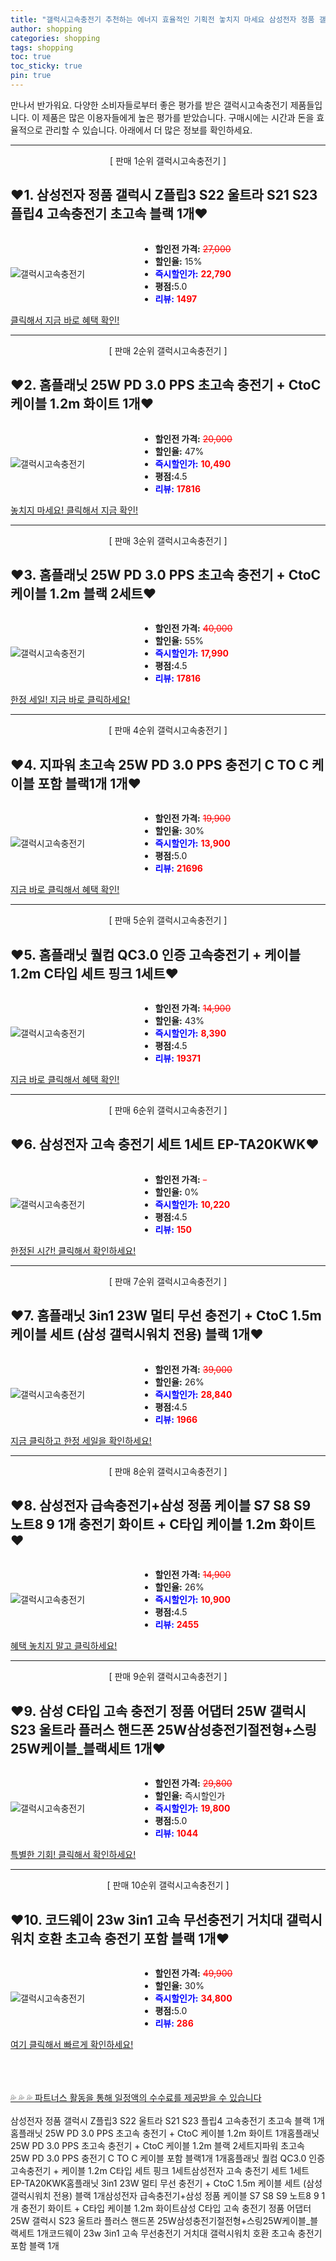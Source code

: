 ```yaml
---
title: "갤럭시고속충전기 추천하는 에너지 효율적인 기획전 놓치지 마세요 삼성전자 정품 갤럭시 Z플립3 S22"
author: shopping
categories: shopping
tags: shopping
toc: true
toc_sticky: true
pin: true
---
```

만나서 반가워요. 다양한 소비자들로부터 좋은 평가를 받은 갤럭시고속충전기 제품들입니다. 이 제품은 많은 이용자들에게 높은 평가를 받았습니다. 구매시에는 시간과 돈을 효율적으로 관리할 수 있습니다. 아래에서 더 많은 정보를 확인하세요.

---
<p class="toplist" style="margin: 0 auto; display: block; width: fit-content;">[ 판매 1순위 갤럭시고속충전기 ]</p>

<h2><strong>❤️1. 삼성전자 정품 갤럭시 Z플립3 S22 울트라 S21 S23 플립4 고속충전기 초고속 블랙 1개❤️</strong></h2>

<div style="display: flex; align-items: center;">
    <div style="flex: 0.4;">
        <img src="https://thumbnail6.coupangcdn.com/thumbnails/remote/230x230ex/image/vendor_inventory/ed05/f200b553dcd3f684e5062b124fd6e319efd9a11610cc7e1fba185f1003d6.jpg" alt="갤럭시고속충전기" style="max-width: 100%;">
    </div>
    <div style="flex: 0.6; margin-left: 10px;">
        <ul>
            <li><strong>할인전 가격:</strong> <del style="color: red;">27,000</del></li>
            <li><strong>할인율:</strong> 15%</li>
            <li><span style='color:blue'><strong>즉시할인가:</strong></span> <span style='color:red'><strong>22,790</strong></span></li>
            <li><strong>평점:</strong>5.0</li>
            <li><span style='color:blue'><strong>리뷰:</strong></span> <span style='color:red'><strong>1497</strong></span></li>
        </ul>
    </div>
</div>
<div class="center">
    <a href="https://William4Davisa.github.io?lptag=AF9450613&subid=githubio&pageKey=7196437027&traceid=V0-153&itemId=18180377197&vendorItemId=90575077802" class="myButton">
        클릭해서 지금 바로 혜택 확인!
    </a>
</div>


---
<p class="toplist" style="margin: 0 auto; display: block; width: fit-content;">[ 판매 2순위 갤럭시고속충전기 ]</p>

<h2><strong>❤️2. 홈플래닛 25W PD 3.0 PPS 초고속 충전기 + CtoC 케이블 1.2m 화이트 1개❤️</strong></h2>

<div style="display: flex; align-items: center;">
    <div style="flex: 0.4;">
        <img src="https://thumbnail6.coupangcdn.com/thumbnails/remote/230x230ex/image/retail/images/649284310694399-29f95158-d090-44ce-a0b5-648dbaba4628.png" alt="갤럭시고속충전기" style="max-width: 100%;">
    </div>
    <div style="flex: 0.6; margin-left: 10px;">
        <ul>
            <li><strong>할인전 가격:</strong> <del style="color: red;">20,000</del></li>
            <li><strong>할인율:</strong> 47%</li>
            <li><span style='color:blue'><strong>즉시할인가:</strong></span> <span style='color:red'><strong>10,490</strong></span></li>
            <li><strong>평점:</strong>4.5</li>
            <li><span style='color:blue'><strong>리뷰:</strong></span> <span style='color:red'><strong>17816</strong></span></li>
        </ul>
    </div>
</div>
<div class="center">
    <a href="https://William4Davisa.github.io?lptag=AF9450613&subid=githubio&pageKey=5047898639&traceid=V0-153&itemId=6804859657&vendorItemId=74097543659" class="myButton">
        놓치지 마세요! 클릭해서 지금 확인!
    </a>
</div>


---
<p class="toplist" style="margin: 0 auto; display: block; width: fit-content;">[ 판매 3순위 갤럭시고속충전기 ]</p>

<h2><strong>❤️3. 홈플래닛 25W PD 3.0 PPS 초고속 충전기 + CtoC 케이블 1.2m 블랙 2세트❤️</strong></h2>

<div style="display: flex; align-items: center;">
    <div style="flex: 0.4;">
        <img src="https://thumbnail10.coupangcdn.com/thumbnails/remote/230x230ex/image/retail/images/8769141864338854-9194fae8-a575-49d2-a685-e22faeca9e8d.png" alt="갤럭시고속충전기" style="max-width: 100%;">
    </div>
    <div style="flex: 0.6; margin-left: 10px;">
        <ul>
            <li><strong>할인전 가격:</strong> <del style="color: red;">40,000</del></li>
            <li><strong>할인율:</strong> 55%</li>
            <li><span style='color:blue'><strong>즉시할인가:</strong></span> <span style='color:red'><strong>17,990</strong></span></li>
            <li><strong>평점:</strong>4.5</li>
            <li><span style='color:blue'><strong>리뷰:</strong></span> <span style='color:red'><strong>17816</strong></span></li>
        </ul>
    </div>
</div>
<div class="center">
    <a href="https://William4Davisa.github.io?lptag=AF9450613&subid=githubio&pageKey=5047898639&traceid=V0-153&itemId=18047826747&vendorItemId=85201994865" class="myButton">
        한정 세일! 지금 바로 클릭하세요!
    </a>
</div>


---
<p class="toplist" style="margin: 0 auto; display: block; width: fit-content;">[ 판매 4순위 갤럭시고속충전기 ]</p>

<h2><strong>❤️4. 지파워 초고속 25W PD 3.0 PPS 충전기 C TO C 케이블 포함 블랙1개 1개❤️</strong></h2>

<div style="display: flex; align-items: center;">
    <div style="flex: 0.4;">
        <img src="https://thumbnail7.coupangcdn.com/thumbnails/remote/230x230ex/image/vendor_inventory/f783/ebcb34f5e07e425767bd91b9824d4d8b678b9552ce01fc9377ca0d637ff8.jpg" alt="갤럭시고속충전기" style="max-width: 100%;">
    </div>
    <div style="flex: 0.6; margin-left: 10px;">
        <ul>
            <li><strong>할인전 가격:</strong> <del style="color: red;">19,900</del></li>
            <li><strong>할인율:</strong> 30%</li>
            <li><span style='color:blue'><strong>즉시할인가:</strong></span> <span style='color:red'><strong>13,900</strong></span></li>
            <li><strong>평점:</strong>5.0</li>
            <li><span style='color:blue'><strong>리뷰:</strong></span> <span style='color:red'><strong>21696</strong></span></li>
        </ul>
    </div>
</div>
<div class="center">
    <a href="https://William4Davisa.github.io?lptag=AF9450613&subid=githubio&pageKey=6773367385&traceid=V0-153&itemId=15909735780&vendorItemId=87313507643" class="myButton">
        지금 바로 클릭해서 혜택 확인!
    </a>
</div>


---
<p class="toplist" style="margin: 0 auto; display: block; width: fit-content;">[ 판매 5순위 갤럭시고속충전기 ]</p>

<h2><strong>❤️5. 홈플래닛 퀄컴 QC3.0 인증 고속충전기 + 케이블 1.2m C타입 세트 핑크 1세트❤️</strong></h2>

<div style="display: flex; align-items: center;">
    <div style="flex: 0.4;">
        <img src="https://thumbnail7.coupangcdn.com/thumbnails/remote/230x230ex/image/retail/images/1466933590674459-949434b6-6cdd-4aa6-a7ef-34bc6e51ab3f.jpg" alt="갤럭시고속충전기" style="max-width: 100%;">
    </div>
    <div style="flex: 0.6; margin-left: 10px;">
        <ul>
            <li><strong>할인전 가격:</strong> <del style="color: red;">14,900</del></li>
            <li><strong>할인율:</strong> 43%</li>
            <li><span style='color:blue'><strong>즉시할인가:</strong></span> <span style='color:red'><strong>8,390</strong></span></li>
            <li><strong>평점:</strong>4.5</li>
            <li><span style='color:blue'><strong>리뷰:</strong></span> <span style='color:red'><strong>19371</strong></span></li>
        </ul>
    </div>
</div>
<div class="center">
    <a href="https://William4Davisa.github.io?lptag=AF9450613&subid=githubio&pageKey=1628630781&traceid=V0-153&itemId=18047981307&vendorItemId=89627387272" class="myButton">
        지금 바로 클릭해서 혜택 확인!
    </a>
</div>


---
<p class="toplist" style="margin: 0 auto; display: block; width: fit-content;">[ 판매 6순위 갤럭시고속충전기 ]</p>

<h2><strong>❤️6. 삼성전자 고속 충전기 세트 1세트 EP-TA20KWK❤️</strong></h2>

<div style="display: flex; align-items: center;">
    <div style="flex: 0.4;">
        <img src="https://thumbnail9.coupangcdn.com/thumbnails/remote/230x230ex/image/vendor_inventory/ebe6/053b838cd7ce0bbc57cafcea7baf9c9786a2f2f29d3a6914c199aa099581.jpg" alt="갤럭시고속충전기" style="max-width: 100%;">
    </div>
    <div style="flex: 0.6; margin-left: 10px;">
        <ul>
            <li><strong>할인전 가격:</strong> <del style="color: red;">-</del></li>
            <li><strong>할인율:</strong> 0%</li>
            <li><span style='color:blue'><strong>즉시할인가:</strong></span> <span style='color:red'><strong>10,220</strong></span></li>
            <li><strong>평점:</strong>4.5</li>
            <li><span style='color:blue'><strong>리뷰:</strong></span> <span style='color:red'><strong>150</strong></span></li>
        </ul>
    </div>
</div>
<div class="center">
    <a href="https://William4Davisa.github.io?lptag=AF9450613&subid=githubio&pageKey=8019629824&traceid=V0-153&itemId=22407867872&vendorItemId=89608057044" class="myButton">
        한정된 시간! 클릭해서 확인하세요!
    </a>
</div>


---
<p class="toplist" style="margin: 0 auto; display: block; width: fit-content;">[ 판매 7순위 갤럭시고속충전기 ]</p>

<h2><strong>❤️7. 홈플래닛 3in1 23W 멀티 무선 충전기 + CtoC 1.5m 케이블 세트 (삼성 갤럭시워치 전용) 블랙 1개❤️</strong></h2>

<div style="display: flex; align-items: center;">
    <div style="flex: 0.4;">
        <img src="https://thumbnail6.coupangcdn.com/thumbnails/remote/230x230ex/image/retail/images/1153313373141844-58d1ea50-ca36-43f0-8ea1-613f2ecfc972.jpg" alt="갤럭시고속충전기" style="max-width: 100%;">
    </div>
    <div style="flex: 0.6; margin-left: 10px;">
        <ul>
            <li><strong>할인전 가격:</strong> <del style="color: red;">39,000</del></li>
            <li><strong>할인율:</strong> 26%</li>
            <li><span style='color:blue'><strong>즉시할인가:</strong></span> <span style='color:red'><strong>28,840</strong></span></li>
            <li><strong>평점:</strong>4.5</li>
            <li><span style='color:blue'><strong>리뷰:</strong></span> <span style='color:red'><strong>1966</strong></span></li>
        </ul>
    </div>
</div>
<div class="center">
    <a href="https://William4Davisa.github.io?lptag=AF9450613&subid=githubio&pageKey=6653335106&traceid=V0-153&itemId=15253050069&vendorItemId=82473733918" class="myButton">
        지금 클릭하고 한정 세일을 확인하세요!
    </a>
</div>


---
<p class="toplist" style="margin: 0 auto; display: block; width: fit-content;">[ 판매 8순위 갤럭시고속충전기 ]</p>

<h2><strong>❤️8. 삼성전자 급속충전기+삼성 정품 케이블 S7 S8 S9 노트8 9 1개 충전기 화이트 + C타입 케이블 1.2m 화이트❤️</strong></h2>

<div style="display: flex; align-items: center;">
    <div style="flex: 0.4;">
        <img src="https://thumbnail6.coupangcdn.com/thumbnails/remote/230x230ex/image/vendor_inventory/66ab/c28d8e8a43b27dad8559d6b6ab60744066dccbbfc9efc1caae38cb4587b6.jpg" alt="갤럭시고속충전기" style="max-width: 100%;">
    </div>
    <div style="flex: 0.6; margin-left: 10px;">
        <ul>
            <li><strong>할인전 가격:</strong> <del style="color: red;">14,900</del></li>
            <li><strong>할인율:</strong> 26%</li>
            <li><span style='color:blue'><strong>즉시할인가:</strong></span> <span style='color:red'><strong>10,900</strong></span></li>
            <li><strong>평점:</strong>4.5</li>
            <li><span style='color:blue'><strong>리뷰:</strong></span> <span style='color:red'><strong>2455</strong></span></li>
        </ul>
    </div>
</div>
<div class="center">
    <a href="https://William4Davisa.github.io?lptag=AF9450613&subid=githubio&pageKey=264143283&traceid=V0-153&itemId=828266794&vendorItemId=71485386359" class="myButton">
        혜택 놓치지 말고 클릭하세요!
    </a>
</div>


---
<p class="toplist" style="margin: 0 auto; display: block; width: fit-content;">[ 판매 9순위 갤럭시고속충전기 ]</p>

<h2><strong>❤️9. 삼성 C타입 고속 충전기 정품 어댑터 25W 갤럭시 S23 울트라 플러스 핸드폰 25W삼성충전기절전형+스링25W케이블_블랙세트 1개❤️</strong></h2>

<div style="display: flex; align-items: center;">
    <div style="flex: 0.4;">
        <img src="https://thumbnail9.coupangcdn.com/thumbnails/remote/230x230ex/image/vendor_inventory/faae/647a5ef94ab5dc490a1d1bd53cd9da2acbcd275e3497720c0a06808606cb.jpg" alt="갤럭시고속충전기" style="max-width: 100%;">
    </div>
    <div style="flex: 0.6; margin-left: 10px;">
        <ul>
            <li><strong>할인전 가격:</strong> <del style="color: red;">29,800</del></li>
            <li><strong>할인율:</strong> 즉시할인가</li>
            <li><span style='color:blue'><strong>즉시할인가:</strong></span> <span style='color:red'><strong>19,800</strong></span></li>
            <li><strong>평점:</strong>5.0</li>
            <li><span style='color:blue'><strong>리뷰:</strong></span> <span style='color:red'><strong>1044</strong></span></li>
        </ul>
    </div>
</div>
<div class="center">
    <a href="https://William4Davisa.github.io?lptag=AF9450613&subid=githubio&pageKey=7368991865&traceid=V0-153&itemId=21625248242&vendorItemId=88676270143" class="myButton">
        특별한 기회! 클릭해서 확인하세요!
    </a>
</div>


---
<p class="toplist" style="margin: 0 auto; display: block; width: fit-content;">[ 판매 10순위 갤럭시고속충전기 ]</p>

<h2><strong>❤️10. 코드웨이 23w 3in1 고속 무선충전기 거치대 갤럭시워치 호환 초고속 충전기 포함 블랙 1개❤️</strong></h2>

<div style="display: flex; align-items: center;">
    <div style="flex: 0.4;">
        <img src="https://thumbnail6.coupangcdn.com/thumbnails/remote/230x230ex/image/vendor_inventory/b2b1/678eaa469c693c05e6c6ba1db0b73bde5671b5de2a393ec689842dd200a2.jpg" alt="갤럭시고속충전기" style="max-width: 100%;">
    </div>
    <div style="flex: 0.6; margin-left: 10px;">
        <ul>
            <li><strong>할인전 가격:</strong> <del style="color: red;">49,900</del></li>
            <li><strong>할인율:</strong> 30%</li>
            <li><span style='color:blue'><strong>즉시할인가:</strong></span> <span style='color:red'><strong>34,800</strong></span></li>
            <li><strong>평점:</strong>5.0</li>
            <li><span style='color:blue'><strong>리뷰:</strong></span> <span style='color:red'><strong>286</strong></span></li>
        </ul>
    </div>
</div>
<div class="center">
    <a href="https://William4Davisa.github.io?lptag=AF9450613&subid=githubio&pageKey=8248062628&traceid=V0-153&itemId=23741833075&vendorItemId=90570951134" class="myButton">
        여기 클릭해서 빠르게 확인하세요!
    </a>
</div>

<br><br><br>[💦 💦 💦 파트너스 활동을 통해 일정액의 수수료를 제공받을 수 있습니다](https://link.coupang.com/a/bcpT2c)<br><br>삼성전자 정품 갤럭시 Z플립3 S22 울트라 S21 S23 플립4 고속충전기 초고속 블랙 1개홈플래닛 25W PD 3.0 PPS 초고속 충전기 + CtoC 케이블 1.2m 화이트 1개홈플래닛 25W PD 3.0 PPS 초고속 충전기 + CtoC 케이블 1.2m 블랙 2세트지파워 초고속 25W PD 3.0 PPS 충전기 C TO C 케이블 포함 블랙1개 1개홈플래닛 퀄컴 QC3.0 인증 고속충전기 + 케이블 1.2m C타입 세트 핑크 1세트삼성전자 고속 충전기 세트 1세트 EP-TA20KWK홈플래닛 3in1 23W 멀티 무선 충전기 + CtoC 1.5m 케이블 세트 (삼성 갤럭시워치 전용) 블랙 1개삼성전자 급속충전기+삼성 정품 케이블 S7 S8 S9 노트8 9 1개 충전기 화이트 + C타입 케이블 1.2m 화이트삼성 C타입 고속 충전기 정품 어댑터 25W 갤럭시 S23 울트라 플러스 핸드폰 25W삼성충전기절전형+스링25W케이블_블랙세트 1개코드웨이 23w 3in1 고속 무선충전기 거치대 갤럭시워치 호환 초고속 충전기 포함 블랙 1개